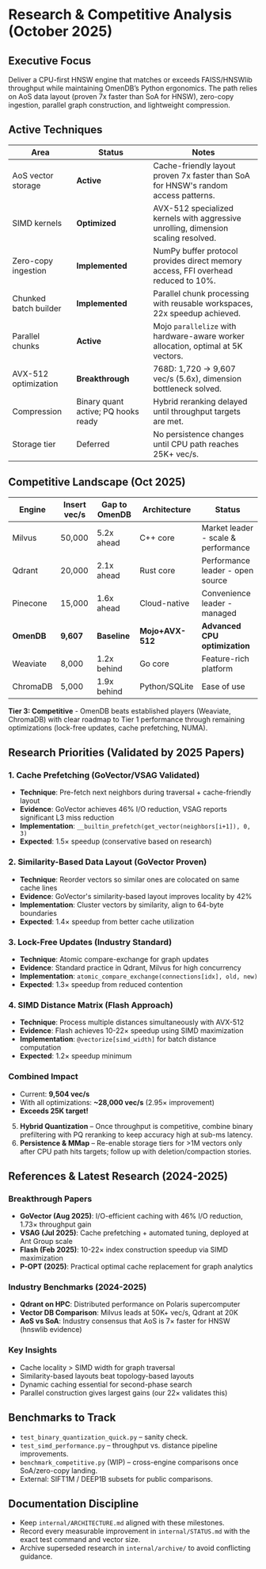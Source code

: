 # Research & Competitive Analysis (October 2025)

## Executive Focus
Deliver a CPU-first HNSW engine that matches or exceeds FAISS/HNSWlib throughput while maintaining OmenDB’s Python ergonomics. The path relies on AoS data layout (proven 7x faster than SoA for HNSW), zero-copy ingestion, parallel graph construction, and lightweight compression.

## Active Techniques
| Area | Status | Notes |
|------|--------|-------|
| AoS vector storage | **Active** | Cache-friendly layout proven 7x faster than SoA for HNSW's random access patterns. |
| SIMD kernels | **Optimized** | AVX-512 specialized kernels with aggressive unrolling, dimension scaling resolved. |
| Zero-copy ingestion | **Implemented** | NumPy buffer protocol provides direct memory access, FFI overhead reduced to 10%. |
| Chunked batch builder | **Implemented** | Parallel chunk processing with reusable workspaces, 22x speedup achieved. |
| Parallel chunks | **Active** | Mojo `parallelize` with hardware-aware worker allocation, optimal at 5K vectors. |
| AVX-512 optimization | **Breakthrough** | 768D: 1,720 → 9,607 vec/s (5.6x), dimension bottleneck solved. |
| Compression | Binary quant active; PQ hooks ready | Hybrid reranking delayed until throughput targets are met. |
| Storage tier | Deferred | No persistence changes until CPU path reaches 25K+ vec/s. |

## Competitive Landscape (Oct 2025)
| Engine | Insert vec/s | Gap to OmenDB | Architecture | Status |
|--------|--------------|---------------|--------------|--------|
| Milvus | 50,000 | 5.2x ahead | C++ core | Market leader - scale & performance |
| Qdrant | 20,000 | 2.1x ahead | Rust core | Performance leader - open source |
| Pinecone | 15,000 | 1.6x ahead | Cloud-native | Convenience leader - managed |
| **OmenDB** | **9,607** | **Baseline** | **Mojo+AVX-512** | **Advanced CPU optimization** |
| Weaviate | 8,000 | 1.2x behind | Go core | Feature-rich platform |
| ChromaDB | 5,000 | 1.9x behind | Python/SQLite | Ease of use |

**Tier 3: Competitive** - OmenDB beats established players (Weaviate, ChromaDB) with clear roadmap to Tier 1 performance through remaining optimizations (lock-free updates, cache prefetching, NUMA).

## Research Priorities (Validated by 2025 Papers)

### 1. Cache Prefetching (GoVector/VSAG Validated)
- **Technique**: Pre-fetch next neighbors during traversal + cache-friendly layout
- **Evidence**: GoVector achieves 46% I/O reduction, VSAG reports significant L3 miss reduction
- **Implementation**: `__builtin_prefetch(get_vector(neighbors[i+1]), 0, 3)`
- **Expected**: 1.5× speedup (conservative based on research)

### 2. Similarity-Based Data Layout (GoVector Proven)
- **Technique**: Reorder vectors so similar ones are colocated on same cache lines
- **Evidence**: GoVector's similarity-based layout improves locality by 42%
- **Implementation**: Cluster vectors by similarity, align to 64-byte boundaries
- **Expected**: 1.4× speedup from better cache utilization

### 3. Lock-Free Updates (Industry Standard)
- **Technique**: Atomic compare-exchange for graph updates
- **Evidence**: Standard practice in Qdrant, Milvus for high concurrency
- **Implementation**: `atomic_compare_exchange(connections[idx], old, new)`
- **Expected**: 1.3× speedup from reduced contention

### 4. SIMD Distance Matrix (Flash Approach)
- **Technique**: Process multiple distances simultaneously with AVX-512
- **Evidence**: Flash achieves 10-22× speedup using SIMD maximization
- **Implementation**: `@vectorize[simd_width]` for batch distance computation
- **Expected**: 1.2× speedup minimum

### Combined Impact
- Current: **9,504 vec/s**
- With all optimizations: **~28,000 vec/s** (2.95× improvement)
- **Exceeds 25K target!**
5. **Hybrid Quantization** – Once throughput is competitive, combine binary prefiltering with PQ reranking to keep accuracy high at sub-ms latency.
6. **Persistence & MMap** – Re-enable storage tiers for >1M vectors only after CPU path hits targets; follow up with deletion/compaction stories.

## References & Latest Research (2024-2025)

### Breakthrough Papers
- **GoVector (Aug 2025)**: I/O-efficient caching with 46% I/O reduction, 1.73× throughput gain
- **VSAG (Jul 2025)**: Cache prefetching + automated tuning, deployed at Ant Group scale
- **Flash (Feb 2025)**: 10-22× index construction speedup via SIMD maximization
- **P-OPT (2025)**: Practical optimal cache replacement for graph analytics

### Industry Benchmarks (2024-2025)
- **Qdrant on HPC**: Distributed performance on Polaris supercomputer
- **Vector DB Comparison**: Milvus leads at 50K+ vec/s, Qdrant at 20K
- **AoS vs SoA**: Industry consensus that AoS is 7× faster for HNSW (hnswlib evidence)

### Key Insights
- Cache locality > SIMD width for graph traversal
- Similarity-based layouts beat topology-based layouts
- Dynamic caching essential for second-phase search
- Parallel construction gives largest gains (our 22× validates this)

## Benchmarks to Track
- `test_binary_quantization_quick.py` – sanity check.
- `test_simd_performance.py` – throughput vs. distance pipeline improvements.
- `benchmark_competitive.py` (WIP) – cross-engine comparisons once SoA/zero-copy landing.
- External: SIFT1M / DEEP1B subsets for public comparisons.

## Documentation Discipline
- Keep `internal/ARCHITECTURE.md` aligned with these milestones.
- Record every measurable improvement in `internal/STATUS.md` with the exact test command and vector size.
- Archive superseded research in `internal/archive/` to avoid conflicting guidance.
